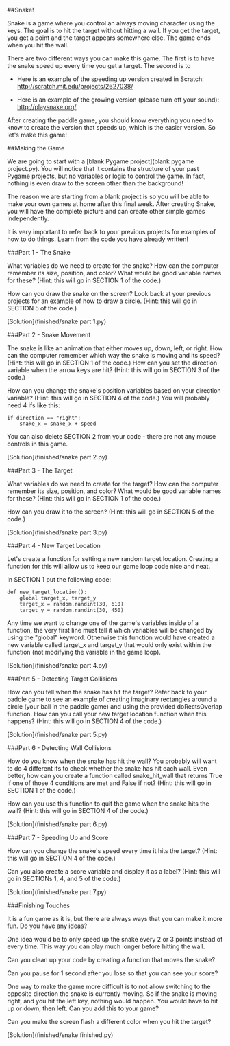 ##Snake!

Snake is a game where you control an always moving character using the keys. The goal is to hit the target without hitting a wall. If you get the target, you get a point and the target appears somewhere else. The game ends when you hit the wall.

There are two different ways you can make this game. The first is to have the snake speed up every time you get a target. The second is to 

- Here is an example of the speeding up version created in Scratch: http://scratch.mit.edu/projects/2627038/

- Here is an example of the growing version (please turn off your sound): http://playsnake.org/

After creating the paddle game, you should know everything you need to know to create the version that speeds up, which is the easier version. So let's make this game!

##Making the Game

We are going to start with a [blank Pygame project](blank pygame project.py). You will notice that it  contains the structure of your past Pygame projects, but no variables or logic to control the game. In fact, nothing is even draw to the screen other than the background!

The reason we are starting from a blank project is so you will be able to make your own games at home after this final week. After creating Snake, you will have the complete picture and can create other simple games independently.

It is very important to refer back to your previous projects for examples of how to do things. Learn from the code you have already written!

###Part 1 - The Snake

What variables do we need to create for the snake? How can the computer remember its size, position, and color? What would be good variable names for these? (Hint: this will go in SECTION 1 of the code.)

How can you draw the snake on the screen? Look back at your previous projects for an example of how to draw a circle. (Hint: this will go in SECTION 5 of the code.)

[Solution](finished/snake part 1.py)

###Part 2 - Snake Movement

The snake is like an animation that either moves up, down, left, or right. How can the computer remember which way the snake is moving and its speed? (Hint: this will go in SECTION 1 of the code.) How can you set the direction variable when the arrow keys are hit? (Hint: this will go in SECTION 3 of the code.) 

How can you change the snake's position variables based on your direction variable? (Hint: this will go in SECTION 4 of the code.) You will probably need 4 ifs like this:

	if direction == "right":
		snake_x = snake_x + speed
        
You can also delete SECTION 2 from your code - there are not any mouse controls in this game.

[Solution](finished/snake part 2.py)

###Part 3 - The Target

What variables do we need to create for the target? How can the computer remember its size, position, and color? What would be good variable names for these? (Hint: this will go in SECTION 1 of the code.) 

How can you draw it to the screen? (Hint: this will go in SECTION 5 of the code.) 

[Solution](finished/snake part 3.py)

###Part 4 - New Target Location

Let's create a function for setting a new random target location. Creating a function for this will allow us to keep our game loop code nice and neat. 

In SECTION 1 put the following code: 

	def new_target_location():
	    global target_x, target_y
	    target_x = random.randint(30, 610)
	    target_y = random.randint(30, 450)

Any time we want to change one of the game's variables inside of a function, the very first line must tell it which variables will be changed by using the "global" keyword. Otherwise this function would have created a new variable called target_x and target_y that would only exist within the function (not modifying the variable in the game loop). 

[Solution](finished/snake part 4.py)

###Part 5 - Detecting Target Collisions

How can you tell when the snake has hit the target? Refer back to your paddle game to see an example of creating imaginary rectangles around a circle (your ball in the paddle game) and using the provided doRectsOverlap function. How can you call your new target location function when this happens?  (Hint: this will go in SECTION 4 of the code.) 

[Solution](finished/snake part 5.py)

###Part 6 - Detecting Wall Collisions

How do you know when the snake has hit the wall? You probably will want to do 4 different ifs to check whether the snake has hit each wall. Even better, how can you create a function called snake_hit_wall that returns True if one of those 4 conditions are met and False if not?  (Hint: this will go in SECTION 1 of the code.) 

How can you use this function to quit the game when the snake hits the wall? (Hint: this will go in SECTION 4 of the code.) 

[Solution](finished/snake part 6.py)

###Part 7 - Speeding Up and Score

How can you change the snake's speed every time it hits the target? (Hint: this will go in SECTION 4 of the code.) 

Can you also create a score variable and display it as a label? (Hint: this will go in SECTIONs 1, 4, and 5 of the code.) 

[Solution](finished/snake part 7.py)

###Finishing Touches

It is a fun game as it is, but there are always ways that you can make it more fun. Do you have any ideas?

One idea would be to only speed up the snake every 2 or 3 points instead of every time. This way you can play much longer before hitting the wall.

Can you clean up your code by creating a function that moves the snake?

Can you pause for 1 second after you lose so that you can see your score?

One way to make the game more difficult is to not allow switching to the opposite direction the snake is currently moving. So if the snake is moving right, and you hit the left key, nothing would happen. You would have to hit up or down, then left. Can you add this to your game?

Can you make the screen flash a different color when you hit the target?

[Solution](finished/snake finished.py)
